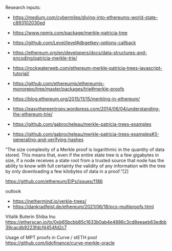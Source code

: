 Research inputs:

* https://medium.com/cybermiles/diving-into-ethereums-world-state-c893102030ed
* https://www.npmjs.com/package/merkle-patricia-tree
* https://github.com/Level/level#dbgetkey-options-callback
* https://ethereum.org/en/developers/docs/data-structures-and-encoding/patricia-merkle-trie/
* https://rockwaterweb.com/ethereum-merkle-patricia-trees-javascript-tutorial/
* https://github.com/ethereumjs/ethereumjs-monorepo/tree/master/packages/trie#merkle-proofs

* https://blog.ethereum.org/2015/11/15/merkling-in-ethereum/
* https://easythereentropy.wordpress.com/2014/06/04/understanding-the-ethereum-trie/
* https://github.com/gabrocheleau/merkle-patricia-trees-examples

* https://github.com/gabrocheleau/merkle-patricia-trees-examples#3-generating-and-verifying-hashes

“The size complexity of a Merkle proof is logarithmic in the quantity of data stored. This means that, even if the entire state tree is a few gigabytes in size, if a node receives a state root from a trusted source that node has the ability to know with full certainty the validity of any information with the tree by only downloading a few kilobytes of data in a proof.”[2]

https://github.com/ethereum/EIPs/issues/1186

outlook

* https://nethermind.io/verkle-trees/
* https://dankradfeist.de/ethereum/2021/06/18/pcs-multiproofs.html

Vitalik Buterin Shiba Inu
https://etherscan.io/tx/0xb65bcbb85c1633b0ab4e4886c3cd8eeaeb63edbb39cacdb9223fdcf4454fd2c7

Usage of MPT proofs in Curve / stETH pool
https://github.com/lidofinance/curve-merkle-oracle
